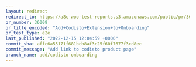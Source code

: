 ```yaml
---
layout: redirect
redirect_to: https://a8c-woo-test-reports.s3.amazonaws.com/public/pr/36009/e2e/index.html
pr_number: 36009
pr_title_encoded: "Add+Codisto+Extension+to+Onboarding"
pr_test_type: e2e
last_published: "2022-12-15 12:04:59 +0000"
commit_sha: affc6a55171f681bcb8af3c25f60f7677f3cd8ec
commit_message: "Add link to codisto product page"
branch_name: add/codisto-onboarding
---
```

